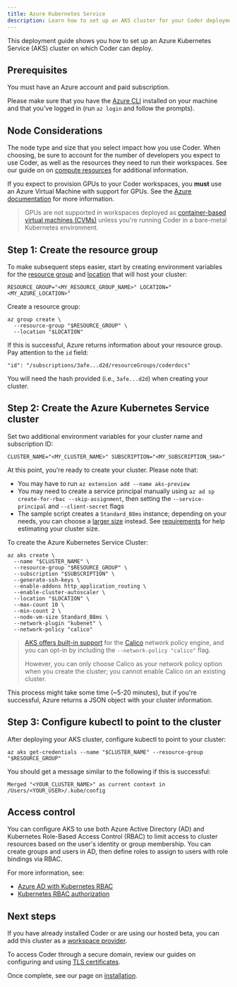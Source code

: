 ```yaml
---
title: Azure Kubernetes Service
description: Learn how to set up an AKS cluster for your Coder deployment.
---
```


This deployment guide shows you how to set up an Azure Kubernetes Service (AKS)
cluster on which Coder can deploy.

## Prerequisites

You must have an Azure account and paid subscription.

Please make sure that you have the
[Azure CLI](https://docs.microsoft.com/en-us/cli/azure/?view=azure-cli-latest)
installed on your machine and that you've logged in (run `az login` and follow
the prompts).

## Node Considerations

The node type and size that you select impact how you use Coder. When choosing,
be sure to account for the number of developers you expect to use Coder, as well
as the resources they need to run their workspaces. See our guide on on
[compute resources](../../guides/admin/resources.md) for additional information.

If you expect to provision GPUs to your Coder workspaces, you **must** use an
Azure Virtual Machine with support for GPUs. See the
[Azure documentation](https://docs.microsoft.com/en-us/azure/virtual-machines/sizes-gpu)
for more information.

> GPUs are not supported in workspaces deployed as
> [container-based virtual machines (CVMs)](../../workspaces/cvms.md) unless
> you're running Coder in a bare-metal Kubernetes environment.

## Step 1: Create the resource group

To make subsequent steps easier, start by creating environment variables for the
[resource group](https://docs.microsoft.com/en-us/azure/azure-resource-manager/management/manage-resource-groups-portal#what-is-a-resource-group)
and
[location](https://azure.microsoft.com/en-us/global-infrastructure/geographies/)
that will host your cluster:

```console
RESOURCE_GROUP="<MY_RESOURCE_GROUP_NAME>" LOCATION="<MY_AZURE_LOCATION>"
```

Create a resource group:

```console
az group create \
  --resource-group "$RESOURCE_GROUP" \
  --location "$LOCATION"
```

If this is successful, Azure returns information about your resource group. Pay
attention to the `id` field:

```console
"id": "/subscriptions/3afe...d2d/resourceGroups/coderdocs"
```

You will need the hash provided (i.e., `3afe...d2d`) when creating your cluster.

## Step 2: Create the Azure Kubernetes Service cluster

Set two additional environment variables for your cluster name and subscription
ID:

```console
CLUSTER_NAME="<MY_CLUSTER_NAME>" SUBSCRIPTION="<MY_SUBSCRIPTION_SHA>"
```

At this point, you're ready to create your cluster. Please note that:

- You may have to run `az extension add --name aks-preview`
- You may need to create a service principal manually using
  `az ad sp create-for-rbac --skip-assignment`, then setting the
  `--service-principal` and `--client-secret` flags
- The sample script creates a `Standard_B8ms` instance; depending on your needs,
  you can choose a
  [larger size](https://docs.microsoft.com/en-us/azure/virtual-machines/sizes-b-series-burstable)
  instead. See [requirements](../requirements.md) for help estimating your
  cluster size.

To create the Azure Kubernetes Service Cluster:

```console
az aks create \
  --name "$CLUSTER_NAME" \
  --resource-group "$RESOURCE_GROUP" \
  --subscription "$SUBSCRIPTION" \
  --generate-ssh-keys \
  --enable-addons http_application_routing \
  --enable-cluster-autoscaler \
  --location "$LOCATION" \
  --max-count 10 \
  --min-count 2 \
  --node-vm-size Standard_B8ms \
  --network-plugin "kubenet" \
  --network-policy "calico"
```

> [AKS offers built-in support](https://docs.microsoft.com/en-us/azure/aks/use-network-policies#create-an-aks-cluster-and-enable-network-policy)
> for the
> [Calico](https://docs.projectcalico.org/getting-started/kubernetes/managed-public-cloud/gke)
> network policy engine, and you can opt-in by including the
> `--network-policy "calico"` flag.
>
> However, you can only choose Calico as your network policy option when you
> create the cluster; you cannot enable Calico on an existing cluster.

This process might take some time (~5-20 minutes), but if you're successful,
Azure returns a JSON object with your cluster information.

## Step 3: Configure kubectl to point to the cluster

After deploying your AKS cluster, configure kubectl to point to your cluster:

```console
az aks get-credentials --name "$CLUSTER_NAME" --resource-group "$RESOURCE_GROUP"
```

You should get a message similar to the following if this is successful:

```console
Merged "<YOUR_CLUSTER_NAME>" as current context in /Users/<YOUR_USER>/.kube/config
```

## Access control

You can configure AKS to use both Azure Active Directory (AD) and Kubernetes
Role-Based Access Control (RBAC) to limit access to cluster resources based on
the user's identity or group membership. You can create groups and users in AD,
then define roles to assign to users with role bindings via RBAC.

For more information, see:

- [Azure AD with Kubernetes RBAC](https://docs.microsoft.com/en-us/azure/aks/azure-ad-rbac)
- [Kubernetes RBAC authorization](https://kubernetes.io/docs/reference/access-authn-authz/rbac/)

## Next steps

If you have already installed Coder or are using our hosted beta, you can add
this cluster as a
[workspace provider](../../admin/workspace-providers/deployment.md).

To access Coder through a secure domain, review our guides on configuring and
using [TLS certificates](../../guides/tls-certificates/index.md).

Once complete, see our page on [installation](../installation.md).
